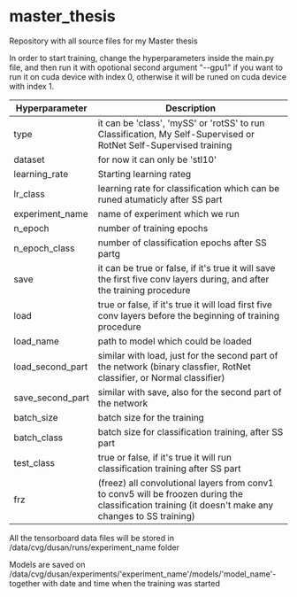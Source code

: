 # master_thesis
Repository with all source files for my Master thesis

In order to start training, change the hyperparameters 
inside the main.py file, and then run it with opotional 
second argument "--gpu1" if you want to run it on cuda device with index 0, otherwise it will be runed on cuda device with index 1.


| Hyperparameter  | Description |
| ------------- | ------------- |
| type  | it can be 'class', 'mySS' or 'rotSS' to run Classification, My Self-Supervised or RotNet Self-Supervised training  |
| dataset  | for now it can only be 'stl10' |
| learning_rate  | Starting learning rateg  |
| lr_class  | learning rate for classification which can be runed atumaticly after SS part |
| experiment_name | name of experiment which we run |
| n_epoch | number of training epochs  |
| n_epoch_class | number of classification epochs after SS partg  |
| save | it can be true or false, if it's true it will save the first five conv layers during, and after the training procedure  |
|load | true or false, if it's true it will load first five conv layers before the beginning of training procedure|
|load_name | path to model which could be loaded|
|load_second_part | similar with load, just for the second part of the network (binary classfier, RotNet classifier, or Normal classifier) |
|save_second_part | similar with save, also for the second part of the network|
|batch_size | batch size for the training|
|batch_class | batch size for classification training, after SS part|
|test_class | true or false, if it's true it will run classification training after SS part|
|frz | (freez) all convolutional layers from conv1 to conv5 will be froozen during the classification training (it doesn't make any changes to SS training)|

All the tensorboard data files will be stored in /data/cvg/dusan/runs/experiment_name folder

Models are saved on /data/cvg/dusan/experiments/'experiment_name'/models/'model_name'-together 
with date and time when the training was started
